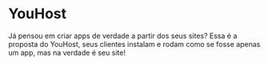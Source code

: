 # YouHost
Já pensou em criar apps de verdade a partir dos seus sites? Essa é a proposta do YouHost, seus clientes instalam e rodam como se fosse apenas um app, mas na verdade é seu site!
